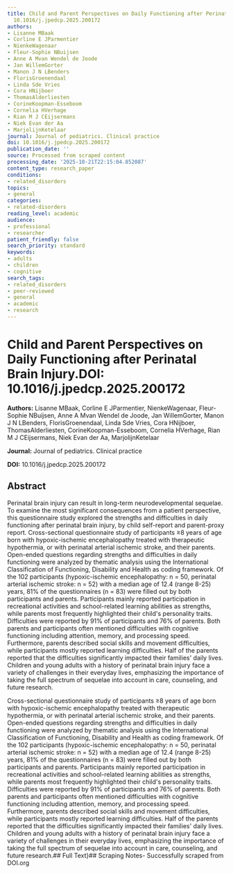 ```yaml
---
title: Child and Parent Perspectives on Daily Functioning after Perinatal Brain Injury.**DOI:**
  10.1016/j.jpedcp.2025.200172
authors:
- Lisanne MBaak
- Corline E JParmentier
- NienkeWagenaar
- Fleur-Sophie NBuijsen
- Anne A Mvan Wendel de Joode
- Jan WillemGorter
- Manon J N LBenders
- FlorisGroenendaal
- Linda Sde Vries
- Cora HNijboer
- ThomasAlderliesten
- CorineKoopman-Esseboom
- Cornelia HVerhage
- Rian M J CEijsermans
- Niek Evan der Aa
- MarjolijnKetelaar
journal: Journal of pediatrics. Clinical practice
doi: 10.1016/j.jpedcp.2025.200172
publication_date: ''
source: Processed from scraped content
processing_date: '2025-10-21T22:15:04.852087'
content_type: research_paper
conditions:
- related_disorders
topics:
- general
categories:
- related-disorders
reading_level: academic
audience:
- professional
- researcher
patient_friendly: false
search_priority: standard
keywords:
- adults
- children
- cognitive
search_tags:
- related_disorders
- peer-reviewed
- general
- academic
- research
---
```


# Child and Parent Perspectives on Daily Functioning after Perinatal Brain Injury.**DOI:** 10.1016/j.jpedcp.2025.200172

**Authors:** Lisanne MBaak, Corline E JParmentier, NienkeWagenaar, Fleur-Sophie NBuijsen, Anne A Mvan Wendel de Joode, Jan WillemGorter, Manon J N LBenders, FlorisGroenendaal, Linda Sde Vries, Cora HNijboer, ThomasAlderliesten, CorineKoopman-Esseboom, Cornelia HVerhage, Rian M J CEijsermans, Niek Evan der Aa, MarjolijnKetelaar

**Journal:** Journal of pediatrics. Clinical practice

**DOI:** 10.1016/j.jpedcp.2025.200172

## Abstract

Perinatal brain injury can result in long-term neurodevelopmental sequelae. To examine the most significant consequences from a patient perspective, this questionnaire study explored the strengths and difficulties in daily functioning after perinatal brain injury, by child self-report and parent-proxy report.
Cross-sectional questionnaire study of participants ≥8 years of age born with hypoxic-ischemic encephalopathy treated with therapeutic hypothermia, or with perinatal arterial ischemic stroke, and their parents. Open-ended questions regarding strengths and difficulties in daily functioning were analyzed by thematic analysis using the International Classification of Functioning, Disability and Health as coding framework.
Of the 102 participants (hypoxic-ischemic encephalopathy: n = 50, perinatal arterial ischemic stroke: n = 52) with a median age of 12.4 (range 8-25) years, 81% of the questionnaires (n = 83) were filled out by both participants and parents. Participants mainly reported participation in recreational activities and school-related learning abilities as strengths, while parents most frequently highlighted their child's personality traits. Difficulties were reported by 91% of participants and 76% of parents. Both parents and participants often mentioned difficulties with cognitive functioning including attention, memory, and processing speed. Furthermore, parents described social skills and movement difficulties, while participants mostly reported learning difficulties. Half of the parents reported that the difficulties significantly impacted their families' daily lives.
Children and young adults with a history of perinatal brain injury face a variety of challenges in their everyday lives, emphasizing the importance of taking the full spectrum of sequelae into account in care, counseling, and future research.

Cross-sectional questionnaire study of participants ≥8 years of age born with hypoxic-ischemic encephalopathy treated with therapeutic hypothermia, or with perinatal arterial ischemic stroke, and their parents. Open-ended questions regarding strengths and difficulties in daily functioning were analyzed by thematic analysis using the International Classification of Functioning, Disability and Health as coding framework.
Of the 102 participants (hypoxic-ischemic encephalopathy: n = 50, perinatal arterial ischemic stroke: n = 52) with a median age of 12.4 (range 8-25) years, 81% of the questionnaires (n = 83) were filled out by both participants and parents. Participants mainly reported participation in recreational activities and school-related learning abilities as strengths, while parents most frequently highlighted their child's personality traits. Difficulties were reported by 91% of participants and 76% of parents. Both parents and participants often mentioned difficulties with cognitive functioning including attention, memory, and processing speed. Furthermore, parents described social skills and movement difficulties, while participants mostly reported learning difficulties. Half of the parents reported that the difficulties significantly impacted their families' daily lives.
Children and young adults with a history of perinatal brain injury face a variety of challenges in their everyday lives, emphasizing the importance of taking the full spectrum of sequelae into account in care, counseling, and future research.## Full Text}## Scraping Notes- Successfully scraped from DOI.org